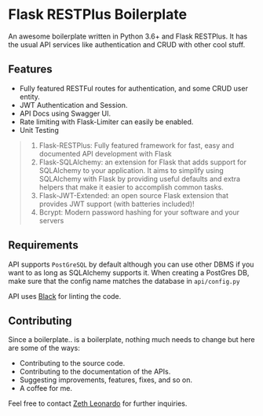 # Flask RESTPlus Boilerplate

An awesome boilerplate written in Python 3.6+ and Flask RESTPlus. It has the usual API services like authentication and CRUD with other cool stuff.

## Features
* Fully featured RESTFul routes for authentication, and some CRUD user entity.
* JWT Authentication and Session.
* API Docs using Swagger UI.
* Rate limiting with Flask-Limiter can easily be enabled.
* Unit Testing

> 1. Flask-RESTPlus: Fully featured framework for fast, easy and documented API development with Flask
> 2. Flask-SQLAlchemy: an extension for Flask that adds support for SQLAlchemy to your application. It aims to simplify using SQLAlchemy with Flask by providing useful defaults and extra helpers that make it easier to accomplish common tasks.
> 3. Flask-JWT-Extended: an open source Flask extension that provides JWT support (with batteries included)!
> 4. Bcrypt: Modern password hashing for your software and your servers

## Requirements
API supports `PostGreSQL` by default although you can use other DBMS if you want to as long as SQLAlchemy supports it. When creating a PostGres DB, make sure that the config name matches the database in `api/config.py`

API uses [Black](https://github.com/psf/black) for linting the code.

## Contributing
Since a boilerplate.. is a boilerplate, nothing much needs to change but here are some of the ways:

* Contributing to the source code.
* Contributing to the documentation of the APIs.
* Suggesting improvements, features, fixes, and so on.
* A coffee for me.

Feel free to contact [Zeth Leonardo](https://github.com/X1Zeth2X) for further inquiries.